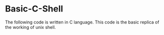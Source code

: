 # Basic-C-Shell
The following code is written in C language.
This code is the basic replica of the working of unix shell.
